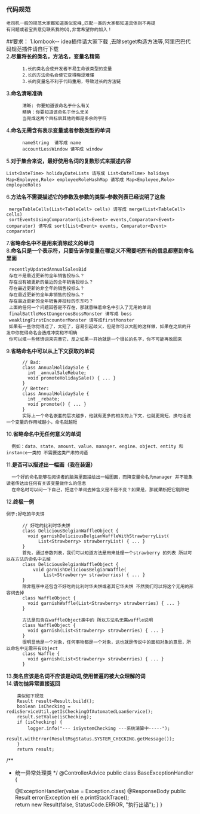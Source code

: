 ### 代码规范 

    老司机一般的规范大家都知道类似驼峰,匹配一类的大家都知道具体则不再提
    有问题或者宝贵意见联系我的QQ,非常希望你的加入！
    
##要求：
1.lombook-- idea插件请大家下载 ,去除setget构造方法等,阿里巴巴代码规范插件请自行下载<br>
2.**尽量将长的类名，方法名，变量名精简**<br>

          1.长的类名会使开发者不易生命该类型的变量
          2.长的方法命名会使它变得晦涩难懂
          3.长的变量名不利于代码重用，导致过长的方法链
3.**命名清晰准确**<br>

          清晰: 你要知道该命名于什么有关
          精确：你要知道该命名于什么无关
          当完成这两个目标后其他的都是多余的字符
          
4.**命名无需含有表示变量或者参数类型的单词**<br>

          nameString  请写成 name
          accountLessWindow 请写成 window
          
5.**对于集合来说，最好使用名词的复数形式来描述内容**<br>

    List<DateTime> holidayDateLists 请写成 List<DateTime> holidays
    Map<Employee,Role> employeeRoleHashMap 请写成 Map<Employee,Role> employeeRoles

6.**方法名不需要描述它的参数及参数的类型–参数列表已经说明了这些**<br>

     mergeTableCells(List<TableCell> cells) 请写成 merge(List<TableCell> cells)
     sortEventsUsingComparator(List<Event> events,Comparator<Event> comparator) 请写成 sort(List<Event> events, Comparator<Event> comparator)
     
7.**省略命名中不是用来消除歧义的单词**<br>
8.**命名只是一个表示符，只要告诉你变量在哪定义不需要吧所有的信息都塞到命名里面**<br>

     recentlyUpdatedAnnualSalesBid
     存在不是最近更新的全年销售投标么？
     存在没有被更新的最近的全年销售投标么？
     存在最近更新的非全年的销售投标么？
     存在最近更新的全年非销售的投标么？
     存在最近更新的全年销售非投标的东东吗？
     上面的任何一个问题回答是不存在，那就意味着命名中引入了无用的单词
     finalBattleMostDangerousBossMonster 请写成 boss
     weaklingFirstEncounterMonster 请写成firstMonster
     如果有一些你觉得过了，太短了，容易引起歧义，但是你可以大胆的这样做，如果在之后的开发中你觉得命名会造成冲突和不明确
     你可以填一些修饰词来完善它，反之如果一开始就是一个很长的名字，你不可能再改回来
9.**省略命名中可以从上下文获取的单词**<br>

          
          // Bad:
          class AnnualHolidaySale {
            int _annualSaleRebate;
            void promoteHolidaySale() { ... }
          }
          // Better:
          class AnnualHolidaySale {
            int _rebate;
            void promote() { ... }
          }
          实际上一个命名嵌套的层次越多，他就有更多的相关的上下文，也就更简短，换句话说一个变量的作用域越小，命名就越短
10.**省略命名中无任何意义的单词**<br>

      例如：data、state、amount、value、manager、engine、object、entity 和 instance一类的 不需要这类严肃的词语 
11.**是否可以描述出一幅画（我在装逼）**<br>

      一个好的命名能够在阅读者的脑海里面描绘出一幅图画，而降变量命名为manager 并不能象读者传达出任何有关该变量做什么的信息
      在命名时可以问一下自己，把这个单词去掉含义是不是不变？如果是，那就果断把它剔除吧
12.**终极一例**<br>

    例子:好吃的华夫饼
          
          // 好吃的比利时华夫饼
          class DeliciousBelgianWaffleObject {
            void garnishDeliciousBelgianWaffleWithStrawberryList(
                List<Strawberry> strawberryList) { ... }
          }
          首先，通过参数列表，我们可以知道方法是用来处理一个strawberry 的列表 所以可以在方法的命名中去掉
          class DeliciousBelgianWaffleObject {
              void garnishDeliciousBelgianWaffle(
                  List<Strawberry> strawberries) { ... }
          }
          除非程序中还包含不好吃的比利时华夫饼或者其它华夫饼 不然我们可以将这个无用的形容词去掉
          class WaffleObject {
            void garnishWaffle(List<Strawberry> strawberries) { ... }
          }
          
          方法是包含在waffleObject类中的 所以方法名无需waffle说明
          class WaffleObject {
            void garnish(List<Strawberry> strawberries) { ... }
          }
          很明显他是一个对象，任何事物都是一个对象，这也就是传说中的面相对象的意思，所以命名中无需带有Object
          class Waffle {
            void garnish(List<Strawberry> strawberries) { ... }
          }
13.**类名应该是名词不应该是动词,使用普遍的被大众理解的词**<br>
14.**请勿抛异常直接返回**<br>
        
        类似如下规范
        Result result=Result.build();
        boolean isChecking = redisServiceUtil.getIsCheckingOfAutomatedLoanService();
        result.setValue(isChecking);
        if (isChecking) {
            logger.info("--- isSystemChecking ---系统清算中-----");
            result.withError(ResultMsgStatus.SYSTEM_CHECKING.getMessage());
        }
        return result;

/**
 * 统一异常处理类
 */
@ControllerAdvice
public class BaseExceptionHandler {

    @ExceptionHandler(value = Exception.class)
    @ResponseBody
    public Result error(Exception e){
        e.printStackTrace();        
        return new Result(false, StatusCode.ERROR, "执行出错");
    }
}
